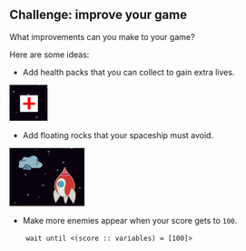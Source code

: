 ## Challenge: improve your game

What improvements can you make to your game?

Here are some ideas:

+ Add health packs that you can collect to gain extra lives.

![צילום מסך](images/invaders-aid.png)

+ Add floating rocks that your spaceship must avoid.

![צילום מסך](images/invaders-rocks.png)

+ Make more enemies appear when your score gets to `100`.

```blocks3
    wait until <(score :: variables) = [100]>
```